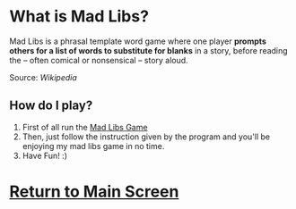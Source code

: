 # What is Mad Libs?
 
 Mad Libs is a phrasal template word game where one player **prompts others for a list of words to substitute for blanks** in a story, before reading the – often comical or nonsensical – story aloud.

Source: _Wikipedia_

## How do I play?

1. First of all run the [Mad Libs Game](https://repl.it/FBFJ/0)
2. Then, just follow the instruction given by the program and you'll be enjoying my mad libs game in no time.
3. Have Fun! :)

# [Return to Main Screen](https://speedmirage.github.io)

